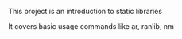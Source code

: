 This project is an introduction to static libraries 

It covers basic usage commands like ar, ranlib, nm